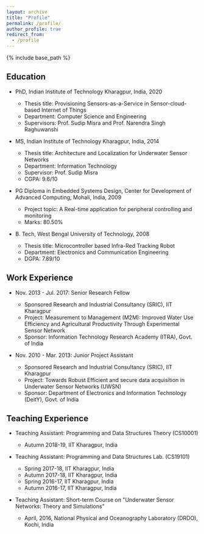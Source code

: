 ```yaml
---
layout: archive
title: "Profile"
permalink: /profile/
author_profile: true
redirect_from:
  - /profile
---
```


{% include base_path %}

Education
------
* PhD, Indian Institute of Technology Kharagpur, India, 2020
  * Thesis title: Provisioning Sensors-as-a-Service in Sensor-cloud-based Internet of Things
  * Department: Computer Science and Engineering
  * Supervisors: Prof. Sudip Misra and Prof. Narendra Singh Raghuwanshi

* MS, Indian Institute of Technology Kharagpur, India, 2014
  * Thesis title: Architecture and Localization for Underwater Sensor Networks
  * Department: Information Technology
  * Supervisor: Prof. Sudip Misra
  * CGPA: 9.6/10

* PG Diploma in Embedded Systems Design, Center for Development of Advanced Computing, Mohali, India, 2009
  * Project topic: A Real-time application for peripheral controlling and monitoring
  * Marks: 80.50%

* B. Tech, West Bengal University of Technology, 2008
  * Thesis title: Microcontroller based Infra-Red Tracking Robot 
  * Department: Electronics and Communication Engineering
  * DGPA: 7.89/10

Work Experience
------
* Nov. 2013 - Jul. 2017: Senior Research Fellow
  * Sponsored Research and Industrial Consultancy (SRIC), IIT Kharagpur
  * Project: Measurement to Management (M2M): Improved Water Use Efficiency and Agricultural Productivity Through Experimental Sensor Network
  * Sponsor: Information Technology Research Academy (ITRA), Govt. of India

* Nov. 2010 - Mar. 2013: Junior Project Assistant
  * Sponsored Research and Industrial Consultancy (SRIC), IIT Kharagpur
  * Project: Towards Robust Efficient and secure data acquisition in Underwater Sensor Networks (UWSN)
  * Sponsor: Department of Electronics and Information Technology (DeitY), Govt. of India

Teaching Experience
------
* Teaching Assistant: Programming and Data Structures Theory (CS10001)
  * Autumn 2018-19, IIT Kharagpur, India

* Teaching Assistant: Programming and Data Structures Lab. (CS19101)
  * Spring 2017-18, IIT Kharagpur, India
  * Autumn 2017-18, IIT Kharagpur, India
  * Spring 2016-17, IIT Kharagpur, India
  * Autumn 2016-17, IIT Kharagpur, India

* Teaching Assistant: Short-term Course on "Underwater Sensor Networks: Theory and Simulations"
  * April, 2016, National Physical and Oceanography Laboratory (DRDO), Kochi, India





